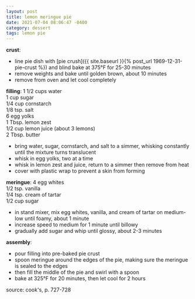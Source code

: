 ```yaml
---
layout: post
title: lemon meringue pie
date: 2021-07-04 08:06:47 -0400
category: dessert
tags: lemon pie
---
```


**crust**:
* line pie dish with [pie crush]({{ site.baseurl }}{% post_url 1969-12-31-pie-crust %})
  and blind bake at 375°F for 25-30 minutes
* remove weights and bake until golden brown, about 10 minutes
* remove from oven and let cool completely

**filling**:
1 1/2 cups water  
1 cup sugar  
1/4 cup cornstarch  
1/8 tsp. salt  
6 egg yolks  
1 Tbsp. lemon zest  
1/2 cup lemon juice (about 3 lemons)  
2 Tbsp. butter  
* bring water, sugar, cornstarch, and salt to a simmer, whisking constantly until the
  mixture turns translucent
* whisk in egg yolks, two at a time
* whisk in lemon zest and juice, return to a simmer then remove from heat
* cover with plastic wrap to prevent a skin from forming

**meringue**:
4 egg whites  
1/2 tsp. vanilla  
1/4 tsp. cream of tartar  
1/2 cup sugar  
* in stand mixer, mix egg whites, vanilla, and cream of tartar on medium-low until
  foamy, about 1 minute
* increase speed to medium for 1 minute until billowy
* gradually add sugar and whip until glossy, about 2-3 minutes

**assembly**:
* pour filling into pre-baked pie crust
* spoon meringue around the edges of the pie, making sure the meringue is sealed to
  the edges
* then fill the middle of the pie and swirl with a spoon
* bake at 325°F for 20 minutes, then let cool for 2 hours

source: cook's, p. 727-728
